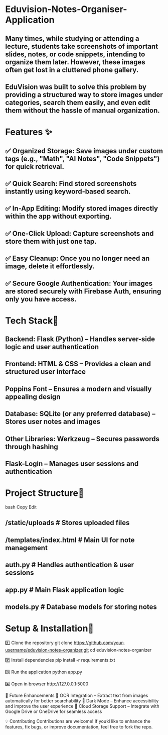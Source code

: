 # Eduvision-Notes-Organiser-Application

## Many times, while studying or attending a lecture, students take screenshots of important slides, notes, or code snippets, intending to organize them later. However, these images often get lost in a cluttered phone gallery.
## EduVision was built to solve this problem by providing a structured way to store images under categories, search them easily, and even edit them without the hassle of manual organization.


# Features ✨ 
## ✅ Organized Storage: Save images under custom tags (e.g., "Math", "AI Notes", "Code Snippets") for quick retrieval.
## ✅ Quick Search: Find stored screenshots instantly using keyword-based search.
## ✅ In-App Editing: Modify stored images directly within the app without exporting.
## ✅ One-Click Upload: Capture screenshots and store them with just one tap.
## ✅ Easy Cleanup: Once you no longer need an image, delete it effortlessly.
## ✅ Secure Google Authentication: Your images are stored securely with Firebase Auth, ensuring only you have access.


# Tech Stack🔧 
## Backend: Flask (Python) – Handles server-side logic and user authentication
## Frontend: HTML & CSS – Provides a clean and structured user interface
## Poppins Font – Ensures a modern and visually appealing design
## Database: SQLite (or any preferred database) – Stores user notes and images
## Other Libraries: Werkzeug – Secures passwords through hashing
## Flask-Login – Manages user sessions and authentication


# Project Structure📂
bash
Copy
Edit
## /static/uploads       # Stores uploaded files  
## /templates/index.html # Main UI for note management  
## auth.py               # Handles authentication & user sessions  
## app.py                # Main Flask application logic  
## models.py             # Database models for storing notes  


# Setup & Installation🔧
1️⃣ Clone the repository
git clone https://github.com/your-username/eduvision-notes-organizer.git
cd eduvision-notes-organizer

2️⃣ Install dependencies
pip install -r requirements.txt

3️⃣ Run the application
python app.py

4️⃣ Open in browser
http://127.0.0.1:5000

🎯 Future Enhancements
📌 OCR Integration – Extract text from images automatically for better searchability
📌 Dark Mode – Enhance accessibility and improve the user experience
📌 Cloud Storage Support – Integrate with Google Drive or OneDrive for seamless access

💡 Contributing
Contributions are welcome! If you’d like to enhance the features, fix bugs, or improve documentation, feel free to fork the repo.



